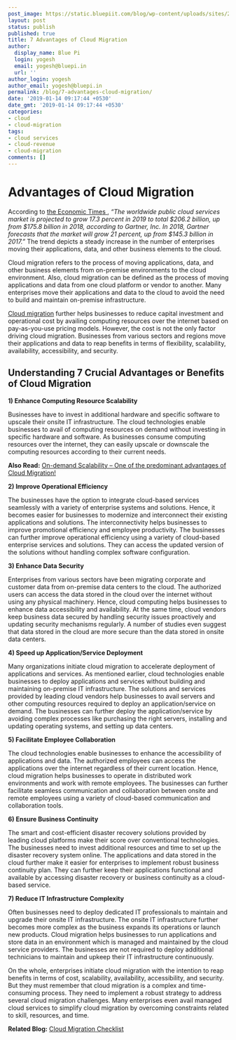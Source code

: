 ```yaml
---
post_image: https://static.bluepiit.com/blog/wp-content/uploads/sites/2/2019/01/Advantages-of-Cloud-Migration-1.png
layout: post
status: publish
published: true
title: 7 Advantages of Cloud Migration
author:
  display_name: Blue Pi
  login: yogesh
  email: yogesh@bluepi.in
  url: ''
author_login: yogesh
author_email: yogesh@bluepi.in
permalink: /blog/7-advantages-cloud-migration/
date: '2019-01-14 09:17:44 +0530'
date_gmt: '2019-01-14 09:17:44 +0530'
categories:
- cloud
- cloud-migration
tags:
- cloud services
- cloud-revenue
- cloud-migration
comments: []
---
```

# Advantages of Cloud Migration
<p> According to <a href="https://economictimes.indiatimes.com/tech/software/gartner-forecasts-worldwide-public-cloud-revenue-to-grow-17-3-percent-in-2019/articleshow/65796242.cms">the Economic Times </a>, <i>&ldquo;The worldwide public cloud services market is projected to grow 17.3 percent in 2019 to total $206.2 billion, up from $175.8 billion in 2018, according to Gartner, Inc. In 2018, Gartner forecasts that the market will grow 21 percent, up from $145.3 billion in 2017.&rdquo;</i> The trend depicts a steady increase in the number of enterprises moving their applications, data, and other business elements to the cloud.</p>
<p> Cloud migration refers to the process of moving applications, data, and other business elements from on-premise environments to the cloud environment. Also, cloud migration can be defined as the process of moving applications and data from one cloud platform or vendor to another. Many enterprises move their applications and data to the cloud to avoid the need to build and maintain on-premise infrastructure.</p>
<p> <a href="https://www.bluepiit.com/migration">Cloud migration</a> further helps businesses to reduce capital investment and operational cost by availing computing resources over the internet based on pay-as-you-use pricing models. However, the cost is not the only factor driving cloud migration. Businesses from various sectors and regions move their applications and data to reap benefits in terms of flexibility, scalability, availability, accessibility, and security.</p>
<h2> Understanding 7 Crucial Advantages or Benefits of Cloud Migration </h2>
<p><b> 1) Enhance Computing Resource Scalability </b></p>
<p> Businesses have to invest in additional hardware and specific software to upscale their onsite IT infrastructure. The cloud technologies enable businesses to avail of computing resources on demand without investing in specific hardware and software. As businesses consume computing resources over the internet, they can easily upscale or downscale the computing resources according to their current needs. </p>
<p><b>Also Read:</b> <a href="https://www.bluepiit.com/blog/on-demand-scalability-one-of-the-pre-dominant-advantages-of-cloud-migration/"> On-demand Scalability &ndash; One of the predominant advantages of Cloud Migration!</a> </p>
<p><b> 2) Improve Operational Efficiency </b></p>
<p> The businesses have the option to integrate cloud-based services seamlessly with a variety of enterprise systems and solutions. Hence, it becomes easier for businesses to modernize and interconnect their existing applications and solutions. The interconnectivity helps businesses to improve promotional efficiency and employee productivity. The businesses can further improve operational efficiency using a variety of cloud-based enterprise services and solutions. They can access the updated version of the solutions without handling complex software configuration. </p>
<p><b> 3) Enhance Data Security </b></p>
<p> Enterprises from various sectors have been migrating corporate and customer data from on-premise data centers to the cloud. The authorized users can access the data stored in the cloud over the internet without using any physical machinery. Hence, cloud computing helps businesses to enhance data accessibility and availability. At the same time, cloud vendors keep business data secured by handling security issues proactively and updating security mechanisms regularly. A number of studies even suggest that data stored in the cloud are more secure than the data stored in onsite data centers. </p>
<p><b> 4) Speed up Application/Service Deployment </b></p>
<p> Many organizations initiate cloud migration to accelerate deployment of applications and services. As mentioned earlier, cloud technologies enable businesses to deploy applications and services without building and maintaining on-premise IT infrastructure. The solutions and services provided by leading cloud vendors help businesses to avail servers and other computing resources required to deploy an application/service on demand. The businesses can further deploy the application/service by avoiding complex processes like purchasing the right servers, installing and updating operating systems, and setting up data centers. </p>
<p><b> 5) Facilitate Employee Collaboration </b></p>
<p> The cloud technologies enable businesses to enhance the accessibility of applications and data. The authorized employees can access the applications over the internet regardless of their current location. Hence, cloud migration helps businesses to operate in distributed work environments and work with remote employees. The businesses can further facilitate seamless communication and collaboration between onsite and remote employees using a variety of cloud-based communication and collaboration tools. </p>
<p><b> 6) Ensure Business Continuity </b></p>
<p> The smart and cost-efficient disaster recovery solutions provided by leading cloud platforms make their score over conventional technologies. The businesses need to invest additional resources and time to set up the disaster recovery system online. The applications and data stored in the cloud further make it easier for enterprises to implement robust business continuity plan. They can further keep their applications functional and available by accessing disaster recovery or business continuity as a cloud-based service. </p>
<p><b> 7) Reduce IT Infrastructure Complexity </b></p>
<p> Often businesses need to deploy dedicated IT professionals to maintain and upgrade their onsite IT infrastructure. The onsite IT infrastructure further becomes more complex as the business expands its operations or launch new products. Cloud migration helps businesses to run applications and store data in an environment which is managed and maintained by the cloud service providers. The businesses are not required to deploy additional technicians to maintain and upkeep their IT infrastructure continuously. </p>
<p> On the whole, enterprises initiate cloud migration with the intention to reap benefits in terms of cost, scalability, availability, accessibility, and security. But they must remember that cloud migration is a complex and time-consuming process. They need to implement a robust strategy to address several cloud migration challenges. Many enterprises even avail managed cloud services to simplify cloud migration by overcoming constraints related to skill, resources, and time. </p>
<p><b> Related Blog:</b> <a href="https://www.bluepiit.com/blog/cloud-migration-checklist/"> Cloud Migration Checklist</a> </p>
